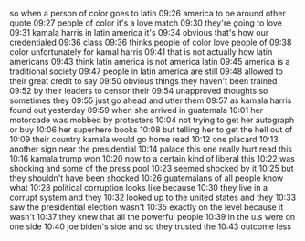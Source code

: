 so when a person of color goes to latin
09:26
america to be around other quote
09:27
people of color it's a love match
09:30
they're going to love
09:31
kamala harris in latin america it's
09:34
obvious that's how our credentialed
09:36
class
09:36
thinks people of color love people of
09:38
color unfortunately for kamal harris
09:41
that is not actually how latin americans
09:43
think latin america is not america latin
09:45
america is a traditional society
09:47
people in latin america are still
09:48
allowed to their great credit to say
09:50
obvious things they haven't been trained
09:52
by their leaders to censor their
09:54
unapproved thoughts so sometimes they
09:55
just go ahead and utter them
09:57
as kamala harris found out yesterday
09:59
when she arrived in guatemala
10:01
her motorcade was mobbed by protesters
10:04
not trying to get her autograph or buy
10:06
her superhero books
10:08
but telling her to get the hell out of
10:09
their country kamala would go home read
10:12
one placard
10:13
another sign near the presidential
10:14
palace this one really hurt read this
10:16
kamala trump won
10:20
now to a certain kind of liberal this
10:22
was shocking and some of the press pool
10:23
seemed shocked by it
10:25
but they shouldn't have been shocked
10:26
guatemalans of all people know what
10:28
political corruption looks like because
10:30
they live in a corrupt system and they
10:32
looked up to the united states and they
10:33
saw the presidential election wasn't
10:35
exactly on the level because it wasn't
10:37
they knew that all the powerful people
10:39
in the u.s were on one side
10:40
joe biden's side and so they trusted the
10:43
outcome less
